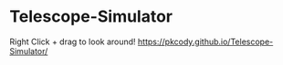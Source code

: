 # Telescope-Simulator

Right Click + drag to look around!
https://pkcody.github.io/Telescope-Simulator/
